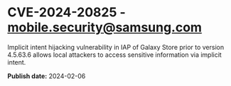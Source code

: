 # CVE-2024-20825 - mobile.security@samsung.com

Implicit intent hijacking vulnerability in IAP of Galaxy Store prior to version 4.5.63.6 allows local attackers to access sensitive information via implicit intent.

**Publish date:** 2024-02-06
